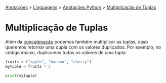 <link rel="stylesheet" type="text/css" href="../../CSS/dark-theme.css">

[Anotações](../../) > [Linguagens](../Index.md) > [Anotações Python](./Index.md) > [Multiplicação de Tuplas](./MultiplicacaoTuple.md)

# Multiplicação de Tuplas

Além da [concatenação](./ConcatTuple.md) podemos também multiplicar as tuplas, caso queremos retornar uma dupla com os valores duplicados. Por exemplo, no código abaixo, duplicamos todos os valores de uma tupla:

```python
fruits = ("apple", "banana", "cherry")
mytuple = fruits * 2

print(mytuple)
```